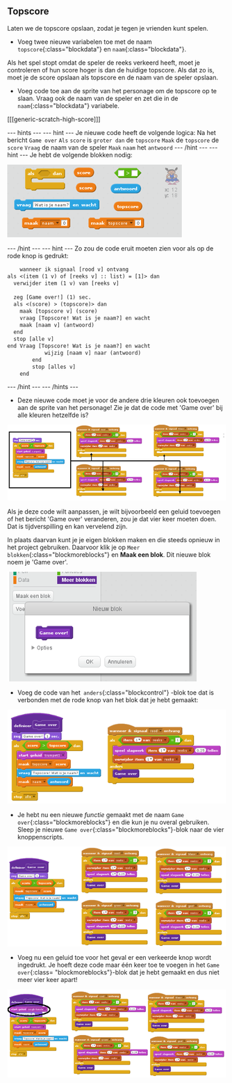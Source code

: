 ## Topscore

Laten we de topscore opslaan, zodat je tegen je vrienden kunt spelen.

+ Voeg twee nieuwe variabelen toe met de naam `topscore`{:class="blockdata"} en `naam`{:class="blockdata"}.

Als het spel stopt omdat de speler de reeks verkeerd heeft, moet je controleren of hun score hoger is dan de huidige topscore. Als dat zo is, moet je de score opslaan als topscore en de naam van de speler opslaan.

+ Voeg code toe aan de sprite van het personage om de topscore op te slaan. Vraag ook de naam van de speler en zet die in de `naam`{:class="blockdata"} variabele.

[[[generic-scratch-high-score]]]

--- hints --- --- hint --- Je nieuwe code heeft de volgende logica: Na het bericht `Game over` `Als` `score` is `groter dan` de `topscore` `Maak` de `topscore` de `score` `Vraag` de naam van de speler `Maak` `naam` het `antwoord` --- /hint --- --- hint --- Je hebt de volgende blokken nodig:

![Hint for high score](images/hint-high-score.png)

--- /hint --- --- hint \--- Zo zou de code eruit moeten zien voor als op de rode knop is gedrukt:

```blocks
    wanneer ik signaal [rood v] ontvang
als <(item (1 v) of [reeks v] :: list) = [1]> dan 
  verwijder item (1 v) van [reeks v]

  zeg [Game over!] (1) sec.
  als <(score) > (topscore)> dan 
    maak [topscore v] (score)
    vraag [Topscore! Wat is je naam?] en wacht
    maak [naam v] (antwoord)
  end
  stop [alle v]
end Vraag [Topscore! Wat is je naam?] en wacht
            wijzig [naam v] naar (antwoord)
        end
        stop [alles v]
    end
```

--- /hint --- --- /hints ---

+ Deze nieuwe code moet je voor de andere drie kleuren ook toevoegen aan de sprite van het personage! Zie je dat de code met 'Game over' bij alle kleuren hetzelfde is?

![screenshot](images/colour-same.png)

Als je deze code wilt aanpassen, je wilt bijvoorbeeld een geluid toevoegen of het bericht 'Game over' veranderen, zou je dat vier keer moeten doen. Dat is tijdverspilling en kan vervelend zijn.

In plaats daarvan kunt je je eigen blokken maken en die steeds opnieuw in het project gebruiken. Daarvoor klik je op `Meer blokken`{:class="blockmoreblocks"} en **Maak een blok**. Dit nieuwe blok noem je 'Game over'.

![screenshot](images/colour-more.png)

+ Voeg de code van het` anders`{:class="blockcontrol"} -blok toe dat is verbonden met de rode knop van het blok dat je hebt gemaakt:

![screenshot](images/colour-make-block.png)

+ Je hebt nu een nieuwe *functie* gemaakt met de naam `Game over`{:class="blockmoreblocks"} en die kun je nu overal gebruiken. Sleep je nieuwe `Game over`{:class="blockmoreblocks"}-blok naar de vier knoppenscripts.

![screenshot](images/colour-use-block.png)

+ Voeg nu een geluid toe voor het geval er een verkeerde knop wordt ingedrukt. Je hoeft deze code maar één keer toe te voegen in het `Game over`{:class= "blockmoreblocks"}-blok dat je hebt gemaakt en dus niet meer vier keer apart!

![screenshot](images/colour-cough.png)
